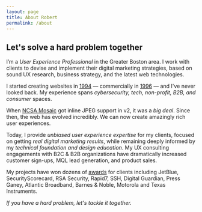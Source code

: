 ```yaml
---
layout: page
title: About Robert
permalink: /about
---
```


## Let's solve a hard problem together

I’m a *User Experience Professional* in the Greater Boston area. I work with clients to devise and implement their digital marketing strategies, based on sound UX research, business strategy, and the latest web technologies.

I started creating websites in [1994](https://web.archive.org/web/19990117063013/http://aleph0.clarku.edu/~joker/home.html) — commercially in [1996](https://web.archive.org/web/19961111204026/http://www.nees.com/) — and I've never looked back. My experience spans *cybersecurity, tech, non-profit, B2B, and consumer* spaces.

When [NCSA Mosaic](http://www.ncsa.illinois.edu/enabling/mosaic) got inline JPEG support in v2, it was a _big deal_. Since then, the web has evolved incredibly. We can now create amazingly rich user experiences.

Today, I provide *unbiased user experience expertise* for my clients, focused on getting *real digital marketing results*, while remaining deeply informed by my *technical foundation and design education*. My UX consulting engagements with B2C & B2B organizations have dramatically increased customer sign-ups, MQL lead generation, and product sales.

My projects have won dozens of [awards](https://www.imarc.com/awards) for clients including JetBlue, SecurityScorecard, RSA Security, Rapid7, SSH, Digital Guardian, Press Ganey, Atlantic Broadband, Barnes & Noble, Motorola and Texas 
Instruments.

*If you have a hard problem, let's tackle it together.*
